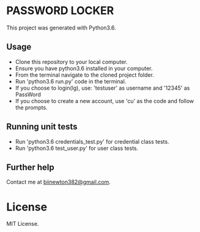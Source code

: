 # PASSWORD LOCKER

This project was generated with Python3.6.

## Usage

* Clone this repository to your local computer.
* Ensure you have python3.6 installed in your computer.
* From the terminal navigate to the cloned project folder.
* Run 'python3.6 run.py' code in the terminal.
* If you choose to login(lg), use: 'testuser' as username and '12345' as PassWord
* If you choose to create a new account, use 'cu' as the code and follow the prompts.

## Running unit tests

* Run 'python3.6 credentials_test.py' for credential class tests.
* Run 'python3.6 test_user.py' for user class tests.


## Further help
  Contact me at biinewton382@gmail.com.

# License

MIT License.
